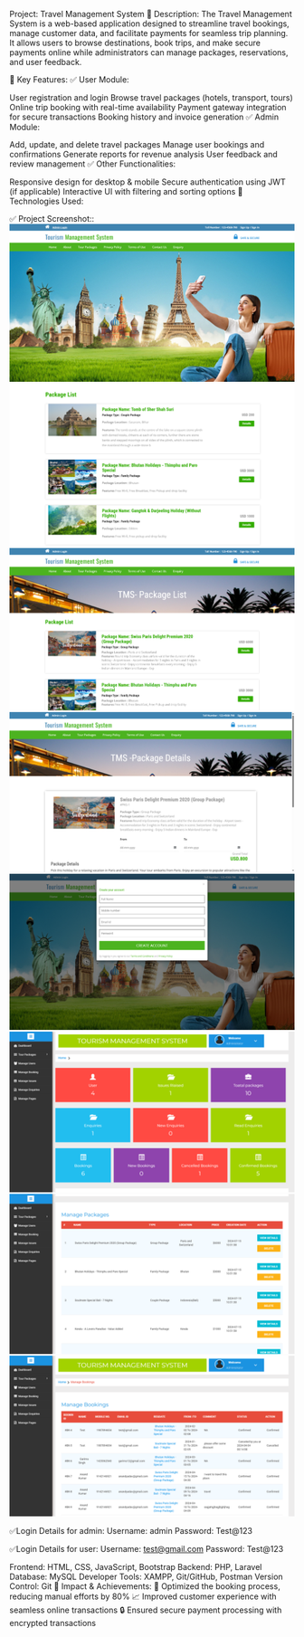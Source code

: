 Project: Travel Management System
🔹 Description:
The Travel Management System is a web-based application designed to streamline travel bookings, manage customer data, and facilitate payments for seamless trip planning. It allows users to browse destinations, book trips, and make secure payments online while administrators can manage packages, reservations, and user feedback.

🔹 Key Features:
✅ User Module:

User registration and login
Browse travel packages (hotels, transport, tours)
Online trip booking with real-time availability
Payment gateway integration for secure transactions
Booking history and invoice generation
✅ Admin Module:

Add, update, and delete travel packages
Manage user bookings and confirmations
Generate reports for revenue analysis
User feedback and review management
✅ Other Functionalities:

Responsive design for desktop & mobile
Secure authentication using JWT (if applicable)
Interactive UI with filtering and sorting options
🔹 Technologies Used:

✅ Project Screenshot::
![Home Page](././Images/1.png)
![Booking Page1](././Images/2.png)
![Booking Page2](././Images/3.png)
![Package Details](././Images/4.png)
![Register Page](././Images/5.png)
![Admin Dashboard1](././Images/6.png)
![Admin Dashboard2](././Images/7.png)
![Admin Dashboar3](././Images/8.png)

✅Login Details for admin:
Username: admin
Password: Test@123

✅Login Details for user: 
Username: test@gmail.com
Password: Test@123

Frontend: HTML, CSS, JavaScript, Bootstrap
Backend: PHP, Laravel
Database: MySQL
Developer Tools: XAMPP, Git/GitHub, Postman
Version Control: Git
🔹 Impact & Achievements:
🚀 Optimized the booking process, reducing manual efforts by 80%
📈 Improved customer experience with seamless online transactions
🔒 Ensured secure payment processing with encrypted transactions